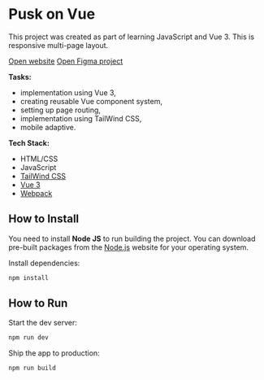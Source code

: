 # Pusk on Vue

This project was created as part of learning JavaScript and Vue 3.
This is responsive multi-page layout.

[Open website](https://darmush.github.io/pusk-vue/)
[Open Figma project](https://www.figma.com/file/EASYOpCk2MTfgWAIdASz7x/Pusk-crypto-wallet?type=design&node-id=0-1&mode=design&t=m7LEW2bD2OCoM5Ye-0)

**Tasks:**
* implementation using Vue 3,
* creating reusable Vue component system,
* setting up page routing,
* implementation using TailWind CSS,
* mobile adaptive.

**Tech Stack:**
* HTML/CSS
* JavaScript
* [TailWind CSS](https://tailwindcss.com/)
* [Vue 3](https://https://vuejs.org/)
* [Webpack](https://webpack.js.org/)

## How to Install
You need to install **Node JS** to run building the project.
You can download pre-built packages from the [Node.js](https://nodejs.org/en/) website for your operating system.

Install dependencies:
```sh
npm install
```

## How to Run
Start the dev server:
```sh
npm run dev
```

Ship the app to production:
```sh
npm run build
```
